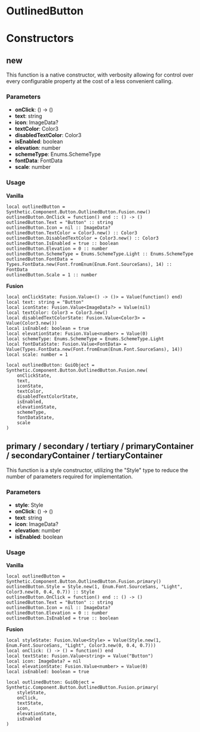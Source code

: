 # OutlinedButton


# Constructors


## new
This function is a native constructor, with verbosity allowing for control over every configurable property at the cost of a less convenient calling.

### Parameters
- **onClick**: () -> ()
- **text**: string
- **icon**: ImageData?
- **textColor**: Color3
- **disabledTextColor**: Color3
- **isEnabled**: boolean
- **elevation**: number
- **schemeType**: Enums.SchemeType
- **fontData**: FontData
- **scale**: number


### Usage

**Vanilla**
```luau
local outlinedButton = Synthetic.Component.Button.OutlinedButton.Fusion.new()
outlinedButton.OnClick = function() end :: () -> ()
outlinedButton.Text = "Button" :: string
outlinedButton.Icon = nil :: ImageData?
outlinedButton.TextColor = Color3.new() :: Color3
outlinedButton.DisabledTextColor = Color3.new() :: Color3
outlinedButton.IsEnabled = true :: boolean
outlinedButton.Elevation = 0 :: number
outlinedButton.SchemeType = Enums.SchemeType.Light :: Enums.SchemeType
outlinedButton.FontData = Types.FontData.new(Font.fromEnum(Enum.Font.SourceSans), 14) :: FontData
outlinedButton.Scale = 1 :: number
```

**Fusion**
```luau
local onClickState: Fusion.Value<() -> ()> = Value(function() end)
local text: string = "Button"
local iconState: Fusion.Value<ImageData?> = Value(nil)
local textColor: Color3 = Color3.new()
local disabledTextColorState: Fusion.Value<Color3> = Value(Color3.new())
local isEnabled: boolean = true
local elevationState: Fusion.Value<number> = Value(0)
local schemeType: Enums.SchemeType = Enums.SchemeType.Light
local fontDataState: Fusion.Value<FontData> = Value(Types.FontData.new(Font.fromEnum(Enum.Font.SourceSans), 14))
local scale: number = 1

local outlinedButton: GuiObject = Synthetic.Component.Button.OutlinedButton.Fusion.new(
	onClickState,
	text,
	iconState,
	textColor,
	disabledTextColorState,
	isEnabled,
	elevationState,
	schemeType,
	fontDataState,
	scale
)
```
## primary / secondary / tertiary / primaryContainer / secondaryContainer / tertiaryContainer
This function is a style constructor, utilizing the "Style" type to reduce the number of parameters required for implementation.

### Parameters
- **style**: Style
- **onClick**: () -> ()
- **text**: string
- **icon**: ImageData?
- **elevation**: number
- **isEnabled**: boolean


### Usage

**Vanilla**
```luau
local outlinedButton = Synthetic.Component.Button.OutlinedButton.Fusion.primary()
outlinedButton.Style = Style.new(1, Enum.Font.SourceSans, "Light", Color3.new(0, 0.4, 0.7)) :: Style
outlinedButton.OnClick = function() end :: () -> ()
outlinedButton.Text = "Button" :: string
outlinedButton.Icon = nil :: ImageData?
outlinedButton.Elevation = 0 :: number
outlinedButton.IsEnabled = true :: boolean
```

**Fusion**
```luau
local styleState: Fusion.Value<Style> = Value(Style.new(1, Enum.Font.SourceSans, "Light", Color3.new(0, 0.4, 0.7)))
local onClick: () -> () = function() end
local textState: Fusion.Value<string> = Value("Button")
local icon: ImageData? = nil
local elevationState: Fusion.Value<number> = Value(0)
local isEnabled: boolean = true

local outlinedButton: GuiObject = Synthetic.Component.Button.OutlinedButton.Fusion.primary(
	styleState,
	onClick,
	textState,
	icon,
	elevationState,
	isEnabled
)
```